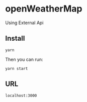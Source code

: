 # openWeatherMap

Using External Api

## Install

    yarn

Then you can run:

    yarn start

## URL

    localhost:3000
